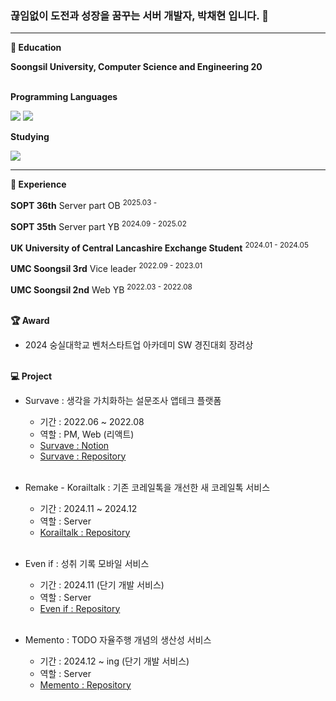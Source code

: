 ### 끊임없이 도전과 성장을 꿈꾸는 서버 개발자, 박채현 입니다. 🌱

***

**🏫 Education**

**Soongsil University, Computer Science and Engineering 20**
<br></br>

 **Programming Languages**
 
<img src="https://img.shields.io/badge/C++-00599C?style=flat-square&logo=Cplusplus&logoColor=white">  <img src="https://img.shields.io/badge/Java-007396?style=flat-square&logo=Java&logoColor=white">

**Studying**

<img src="https://img.shields.io/badge/Spring-6DB33F?style=flat-square&logo=Spring&logoColor=white">


* * *
**🚀 Experience**

**SOPT 36th** Server part OB <sup>2025.03 - </sup>

**SOPT 35th** Server part YB <sup>2024.09 - 2025.02</sup>

**UK University of Central Lancashire Exchange Student** <sup>2024.01 - 2024.05</sup>

**UMC Soongsil 3rd** Vice leader <sup>2022.09 - 2023.01</sup>

**UMC Soongsil 2nd** Web YB <sup>2022.03 - 2022.08</sup>
<br></br>

**🏆 Award**
-  2024 숭실대학교 벤처스타트업 아카데미 SW 경진대회 장려상
<br></br>

**💻 Project**
- Survave : 생각을 가치화하는 설문조사 앱테크 플랫폼
  - 기간 : 2022.06 ~ 2022.08
  - 역할 : PM, Web (리액트)
  - [Survave : Notion](https://chipped-alto-898.notion.site/Survave-eba86ec4e6af420cb6ecafaac2891e60?pvs=4)<br>
  - [Survave :  Repository](https://github.com/UMC-MMM/Client) <br><br>

- Remake - Korailtalk : 기존 코레일톡을 개선한 새 코레일톡 서비스
  - 기간 : 2024.11 ~ 2024.12
  - 역할 : Server
  - [Korailtalk :  Repository](https://github.com/SOPT-all/35-COLLABORATION-SERVER-KORAILTALK) <br><br>

- Even if : 성취 기록 모바일 서비스
  - 기간 : 2024.11 (단기 개발 서비스)
  - 역할 : Server
  - [Even if :  Repository](https://github.com/SOPT-all/35-SOPKATHON-SERVER-ANDROID3/blob/main/README.md) <br><br>

- Memento : TODO 자율주행 개념의 생산성 서비스
  - 기간 : 2024.12 ~ ing (단기 개발 서비스)
  - 역할 : Server
  - [Memento :  Repository](https://github.com/dev-memento/memento-api) <br><br>
